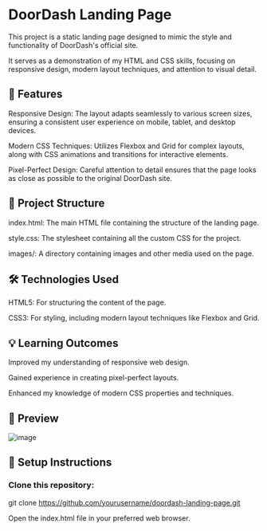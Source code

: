 # DoorDash Landing Page

This project is a static landing page designed to mimic the style and functionality of DoorDash's official site.

It serves as a demonstration of my HTML and CSS skills, focusing on responsive design, modern layout techniques, and attention to visual detail.

## 🚀 Features

Responsive Design: The layout adapts seamlessly to various screen sizes, ensuring a consistent user experience on mobile, tablet, and desktop devices.

Modern CSS Techniques: Utilizes Flexbox and Grid for complex layouts, along with CSS animations and transitions for interactive elements.

Pixel-Perfect Design: Careful attention to detail ensures that the page looks as close as possible to the original DoorDash site.

## 📂 Project Structure

index.html: The main HTML file containing the structure of the landing page.

style.css: The stylesheet containing all the custom CSS for the project.

images/: A directory containing images and other media used on the page.


## 🛠️ Technologies Used

HTML5: For structuring the content of the page.

CSS3: For styling, including modern layout techniques like Flexbox and Grid.

## 💡 Learning Outcomes

Improved my understanding of responsive web design.

Gained experience in creating pixel-perfect layouts.

Enhanced my knowledge of modern CSS properties and techniques.

## 📸 Preview

![image](https://github.com/user-attachments/assets/c7b2879e-e1bf-4550-ae72-d9b5c5872d0d)


## 🔧 Setup Instructions

### Clone this repository:

git clone https://github.com/yourusername/doordash-landing-page.git

Open the index.html file in your preferred web browser.
